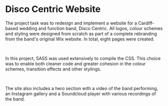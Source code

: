 <h1>Disco Centric Website</h1>

 <p>The project task was to redesign and implement a website for a Cardiff-based wedding and function band, Disco Centric. All logos, colour schemes and styling were designed from scratch as part of a complete rebranding from the band's original Wix website. In total, eight pages were created.</p>
<br>
<p>In this project, SASS was used extensively to compile the CSS. This choice was to enable both cleaner code and greater cohesion in the colour schemes, transition effects and other stylings.
</p>
 <br>
<p> The site also includes a hero section with a video of the band performing, an Instagram gallery and a Soundcloud player with various recordings of the band.</p>
<br>
